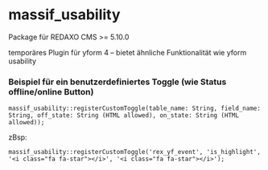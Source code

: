 # massif_usability

Package für REDAXO CMS >= 5.10.0

temporäres Plugin für yform 4 – bietet ähnliche Funktionalität wie yform usability

### Beispiel für ein benutzerdefiniertes Toggle (wie Status offline/online Button)

```
massif_usability::registerCustomToggle(table_name: String, field_name: String, off_state: String (HTML allowed), on_state: String (HTML allowed));
```

zBsp:

```
massif_usability::registerCustomToggle('rex_yf_event', 'is_highlight', '<i class="fa fa-star"></i>', '<i class="fa fa-star"></i>');
```
